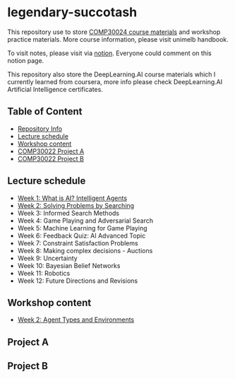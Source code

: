 # legendary-succotash
This repository use to store [COMP30024 course materials](https://handbook.unimelb.edu.au/2022/subjects/comp30024) and workshop practice materials. More course information, please visit unimelb handbook.

To visit notes, please visit via [notion](https://huangsunchuangyu.notion.site/COMP30024-Artificial-Intelligence-ec2e2b9bf1d54d49b95bfa927eee0d08). Everyone could comment on this notion page.

This repository also store the DeepLearning.AI course materials which I currently learned from coursera, more info please check DeepLearning.AI Artificial Intelligence certificates.

## Table of Content
- [Repository Info](#legendary-succotash)
- [Lecture schedule](#lecture-schedule)
- [Workshop content](#workshop-content)
- [COMP30022 Project A](#project-a)
- [COMP30022 Project B](#project-b)

## Lecture schedule
- [Week 1: What is AI? Intelligent Agents](https://www.notion.so/Week-1-What-is-AI-Intelligent-Agents-d87fd6b16dd94558a8b867947f0cd8d8)
- [Week 2: Solving Problems by Searching](https://www.notion.so/huangsunchuangyu/Week-2-Solving-Problems-by-Searching-fb86b64ccb7b4e349ab683e57b3061a6)
- Week 3: Informed Search Methods
- Week 4: Game Playing and Adversarial Search
- Week 5: Machine Learning for Game Playing
- Week 6: Feedback Quiz: AI Advanced Topic
- Week 7: Constraint Satisfaction Problems
- Week 8: Making complex decisions - Auctions
- Week 9: Uncertainty
- Week 10: Bayesian Belief Networks
- Week 11: Robotics
- Week 12: Future Directions and Revisions

## Workshop content
- [Week 2: Agent Types and Environments](https://www.notion.so/huangsunchuangyu/Week-2-61f59979a0b54ad89fa3f2bda71f3818)

## Project A


## Project B

